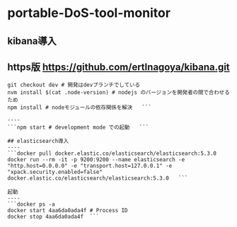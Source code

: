# portable-DoS-tool-monitor

## kibana導入   
https版 https://github.com/ertlnagoya/kibana.git   
----
```git clone git@github.com:ertlnagoya/kibana.git # ssh版推奨   
git checkout dev # 開発はdevブランチでしている   
nvm install $(cat .node-version) # nodejs のバージョンを開発者の間で合わせるため   
npm install # nodeモジュールの依存関係を解決   ```

----
```npm start # development mode での起動   ```

## elasticsearch導入   
----
```docker pull docker.elastic.co/elasticsearch/elasticsearch:5.3.0   
docker run --rm -it -p 9200:9200 --name elasticsearch -e "http.host=0.0.0.0" -e "transport.host=127.0.0.1" -e "xpack.security.enabled=false" docker.elastic.co/elasticsearch/elasticsearch:5.3.0   ```

起動   
----
```docker ps -a   
docker start 4aa6da0ada4f # Process ID  
docker stop 4aa6da0ada4f  ``` 
